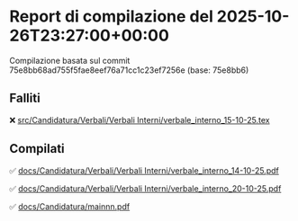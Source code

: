 # Report di compilazione del 2025-10-26T23:27:00+00:00

Compilazione basata sul commit 75e8bb68ad755f5fae8eef76a71cc1c23ef7256e (base: 75e8bb6)

## Falliti
❌ [src/Candidatura/Verbali/Verbali Interni/verbale_interno_15-10-25.tex](https://github.com/sass0lino/DocuTex/actions/runs/18825288316)


## Compilati
✅ [docs/Candidatura/Verbali/Verbali Interni/verbale_interno_14-10-25.pdf](docs/Candidatura/Verbali/Verbali%20Interni/verbale_interno_14-10-25.pdf)

✅ [docs/Candidatura/Verbali/Verbali Interni/verbale_interno_20-10-25.pdf](docs/Candidatura/Verbali/Verbali%20Interni/verbale_interno_20-10-25.pdf)

✅ [docs/Candidatura/mainnn.pdf](docs/Candidatura/mainnn.pdf)

